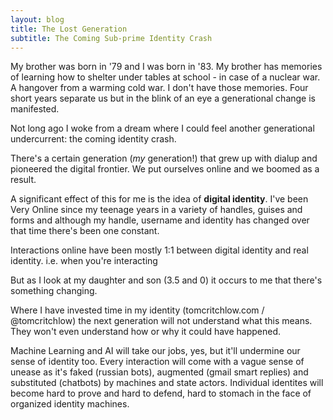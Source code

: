```yaml
---
layout: blog
title: The Lost Generation
subtitle: The Coming Sub-prime Identity Crash
---
```


My brother was born in '79 and I was born in '83. My brother has memories of learning how to shelter under tables at school - in case of a nuclear war. A hangover from a warming cold war. I don't have those memories. Four short years separate us but in the blink of an eye a generational change is manifested.

Not long ago I woke from a dream where I could feel another generational undercurrent: the coming identity crash.

There's a certain generation (*my* generation!) that grew up with dialup and pioneered the digital frontier. We put ourselves online and we boomed as a result.

A significant effect of this for me is the idea of **digital identity**. I've been Very Online since my teenage years in a variety of handles, guises and forms and although my handle, username and identity has changed over that time there's been one constant.

Interactions online have been mostly 1:1 between digital identity and real identity. i.e. when you're interacting 

But as I look at my daughter and son (3.5 and 0) it occurs to me that there's something changing.

Where I have invested time in my identity (tomcritchlow.com / @tomcritchlow) the next generation will not understand what this means. They won't even understand how or why it could have happened.

Machine Learning and AI will take our jobs, yes, but it'll undermine our sense of identity too. Every interaction will come with a vague sense of unease as it's faked (russian bots), augmented (gmail smart replies) and substituted (chatbots) by machines and state actors. Individual identites will become hard to prove and hard to defend, hard to stomach in the face of organized identity machines.

